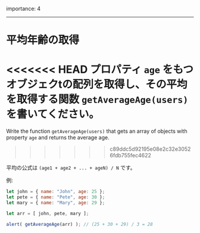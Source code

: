 importance: 4

---

# 平均年齢の取得

<<<<<<< HEAD
プロパティ `age` をもつオブジェクtの配列を取得し、その平均を取得する関数 `getAverageAge(users)` を書いてください。
=======
Write the function `getAverageAge(users)` that gets an array of objects with property `age` and returns the average age.
>>>>>>> c89ddc5d92195e08e2c32e30526fdb755fec4622

平均の公式は `(age1 + age2 + ... + ageN) / N` です。

例:

```js no-beautify
let john = { name: "John", age: 25 };
let pete = { name: "Pete", age: 30 };
let mary = { name: "Mary", age: 29 };

let arr = [ john, pete, mary ];

alert( getAverageAge(arr) ); // (25 + 30 + 29) / 3 = 28
```
